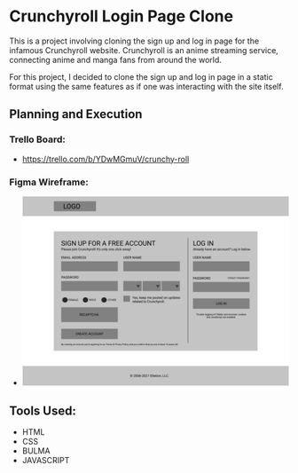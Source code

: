 # Crunchyroll Login Page Clone

This is a project involving cloning the sign up and log in page for the infamous Crunchyroll website. Crunchyroll is an anime streaming service, connecting anime and manga fans from around the world.

For this project, I decided to clone the sign up and log in page in a static format using the same features as if one was interacting with the site itself.

## Planning and Execution

### Trello Board:
- https://trello.com/b/YDwMGmuV/crunchy-roll

### Figma Wireframe:
- 	![crunchyroll login wireframe from figma.com](https://raw.githubusercontent.com/cydneypo034/crunchyrolllogin/master/assests/CRUNCHYROLL-SIGNIN.png)

## Tools Used:
- HTML
- CSS
- BULMA
- JAVASCRIPT
